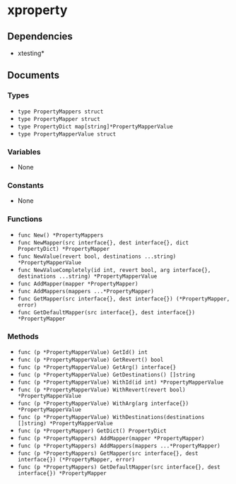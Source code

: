 # xproperty

## Dependencies

+ xtesting*

## Documents

### Types

+ `type PropertyMappers struct`
+ `type PropertyMapper struct`
+ `type PropertyDict map[string]*PropertyMapperValue`
+ `type PropertyMapperValue struct`

### Variables

+ None

### Constants

+ None

### Functions

+ `func New() *PropertyMappers`
+ `func NewMapper(src interface{}, dest interface{}, dict PropertyDict) *PropertyMapper`
+ `func NewValue(revert bool, destinations ...string) *PropertyMapperValue`
+ `func NewValueCompletely(id int, revert bool, arg interface{}, destinations ...string) *PropertyMapperValue`
+ `func AddMapper(mapper *PropertyMapper)`
+ `func AddMappers(mappers ...*PropertyMapper)`
+ `func GetMapper(src interface{}, dest interface{}) (*PropertyMapper, error)`
+ `func GetDefaultMapper(src interface{}, dest interface{}) *PropertyMapper`

### Methods

+ `func (p *PropertyMapperValue) GetId() int`
+ `func (p *PropertyMapperValue) GetRevert() bool`
+ `func (p *PropertyMapperValue) GetArg() interface{}`
+ `func (p *PropertyMapperValue) GetDestinations() []string`
+ `func (p *PropertyMapperValue) WithId(id int) *PropertyMapperValue`
+ `func (p *PropertyMapperValue) WithRevert(revert bool) *PropertyMapperValue`
+ `func (p *PropertyMapperValue) WithArg(arg interface{}) *PropertyMapperValue`
+ `func (p *PropertyMapperValue) WithDestinations(destinations []string) *PropertyMapperValue`
+ `func (p *PropertyMapper) GetDict() PropertyDict`
+ `func (p *PropertyMappers) AddMapper(mapper *PropertyMapper)`
+ `func (p *PropertyMappers) AddMappers(mappers ...*PropertyMapper)`
+ `func (p *PropertyMappers) GetMapper(src interface{}, dest interface{}) (*PropertyMapper, error)`
+ `func (p *PropertyMappers) GetDefaultMapper(src interface{}, dest interface{}) *PropertyMapper`
